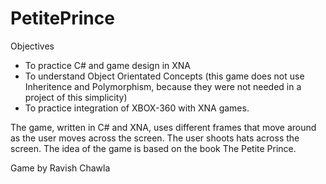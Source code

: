 PetitePrince
============

Objectives 
 - To practice C# and game design in XNA
 - To understand Object Orientated Concepts (this game does not use Inheritence and Polymorphism, because they were not needed in a project of this simplicity)
 - To practice integration of XBOX-360 with XNA games.


The game, written in C# and XNA, uses different frames that move around as the user moves across the screen. The user shoots hats across the screen. The idea of the game is based on the book The Petite Prince. 

Game by Ravish Chawla
